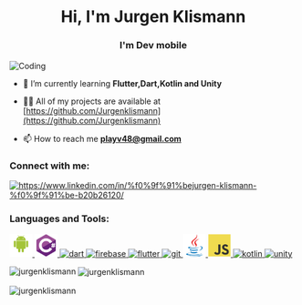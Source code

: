 <h1 align="center">Hi, I'm Jurgen Klismann</h1>
<h3 align="center">I'm Dev mobile</h3>
<img align="center" alt="Coding" width="1100" src="https://media.tenor.com/_EYOsX_1CUkAAAAC/pixel-night.gif">


- 🌱 I’m currently learning **Flutter,Dart,Kotlin and Unity**

- 👨‍💻 All of my projects are available at [https://github.com/Jurgenklismann](https://github.com/Jurgenklismann)

- 📫 How to reach me **playv48@gmail.com**

<h3 align="left">Connect with me:</h3>
<p align="left">
<a href="https://www.linkedin.com/in/jurgenklismann/" target="blank"><img align="center" src="https://raw.githubusercontent.com/rahuldkjain/github-profile-readme-generator/master/src/images/icons/Social/linked-in-alt.svg" alt="https://www.linkedin.com/in/%f0%9f%91%bejurgen-klismann-%f0%9f%91%be-b20b26120/" height="30" width="40" /></a>
</p>

<h3 align="left">Languages and Tools:</h3>
<p align="left"> <a href="https://developer.android.com" target="_blank" rel="noreferrer"> <img src="https://raw.githubusercontent.com/devicons/devicon/master/icons/android/android-original-wordmark.svg" alt="android" width="40" height="40"/> </a> <a href="https://www.w3schools.com/cs/" target="_blank" rel="noreferrer"> <img src="https://raw.githubusercontent.com/devicons/devicon/master/icons/csharp/csharp-original.svg" alt="csharp" width="40" height="40"/> </a> <a href="https://dart.dev" target="_blank" rel="noreferrer"> <img src="https://www.vectorlogo.zone/logos/dartlang/dartlang-icon.svg" alt="dart" width="40" height="40"/> </a> <a href="https://firebase.google.com/" target="_blank" rel="noreferrer"> <img src="https://www.vectorlogo.zone/logos/firebase/firebase-icon.svg" alt="firebase" width="40" height="40"/> </a> <a href="https://flutter.dev" target="_blank" rel="noreferrer"> <img src="https://www.vectorlogo.zone/logos/flutterio/flutterio-icon.svg" alt="flutter" width="40" height="40"/> </a> <a href="https://git-scm.com/" target="_blank" rel="noreferrer"> <img src="https://www.vectorlogo.zone/logos/git-scm/git-scm-icon.svg" alt="git" width="40" height="40"/> </a> <a href="https://www.java.com" target="_blank" rel="noreferrer"> <img src="https://raw.githubusercontent.com/devicons/devicon/master/icons/java/java-original.svg" alt="java" width="40" height="40"/> </a> <a href="https://developer.mozilla.org/en-US/docs/Web/JavaScript" target="_blank" rel="noreferrer"> <img src="https://raw.githubusercontent.com/devicons/devicon/master/icons/javascript/javascript-original.svg" alt="javascript" width="40" height="40"/> </a> <a href="https://kotlinlang.org" target="_blank" rel="noreferrer"> <img src="https://www.vectorlogo.zone/logos/kotlinlang/kotlinlang-icon.svg" alt="kotlin" width="40" height="40"/> </a> <a href="https://unity.com/" target="_blank" rel="noreferrer"> <img src="https://www.vectorlogo.zone/logos/unity3d/unity3d-icon.svg" alt="unity" width="40" height="40"/> </a> </p>

<p><img align="left" src="https://github-readme-stats.vercel.app/api/top-langs?username=jurgenklismann&show_icons=true&locale=en&layout=compact" alt="jurgenklismann" /></p>

<p>&nbsp;<img align="center" src="https://github-readme-stats.vercel.app/api?username=jurgenklismann&show_icons=true&locale=en" alt="jurgenklismann" /></p>

<p><img align="center" src="https://github-readme-streak-stats.herokuapp.com/?user=jurgenklismann&" alt="jurgenklismann" /></p>
